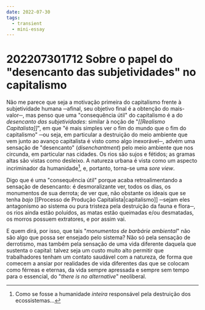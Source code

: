 ```yaml
---
date: 2022-07-30
tags:
  - transient
  - mini-essay
---
```

# 202207301712 Sobre o papel do "desencanto das subjetividades" no capitalismo
Não me parece que seja a motivação primeira do capitalismo frente à subjetividade humana ─afinal, seu objetivo final é a obtenção do mais-valor─, mas penso que uma "consequência útil" do capitalismo é a do *desencanto das subjetividades*: similar à noção de "*[[Realismo Capitalista]]*", em que "é mais simples ver o fim do mundo que o fim do capitalismo" ─ou seja, em particular a destruição do meio ambiente que vem junto ao avanço capitalista é visto como algo inexorável─, advém uma sensação de "desencanto" (*disenchantment*) pelo meio ambiente que nos circunda, em particular nas cidades. Os rios são sujos e fétidos; as gramas altas são vistas como desleixo. A natureza urbana é vista como um aspecto incriminador da humanidade[^1], e, portanto, torna-se uma *sore view*. 

Digo que é uma "consequência útil" porque acaba retroalimentando a sensação de desencanto: é desmoralizante ver, todos os dias, os monumentos de sua derrota; de ver que, não obstante os ideais que se tenha *bajo* [[Processo de Produção Capitalista|capitalismo]] ─sejam eles antagonismo ao sistema ou pura tristeza pela destruição da fauna e flora─, os rios ainda estão poluídos, as matas estão queimadas e/ou desmatadas, os morros possuem extratores, e por assim vai. 

E quem dirá, por isso, que tais "*monumentos de barbárie ambiental*" não são algo que possa ser ensejado pelo sistema? Não só pela sensação de derrotismo, mas também pela sensação de uma vida diferente daquela que sustenta o capital: talvez seja um custo muito alto permitir que trabalhadores tenham um contato saudável com a natureza, de forma que comecem a ansiar por realidades de vida diferentes das que se colocam como férreas e eternas, da vida sempre apressada e sempre sem tempo para o essencial, do "*there is no alternative*" neoliberal.

[^1]: Como se fosse a humanidade *inteira* responsável pela destruição dos ecossistemas...
